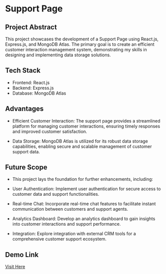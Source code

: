 # Support Page
## Project Abstract
This project showcases the development of a Support Page using React.js, Express.js, and MongoDB Atlas. The primary goal is to create an efficient customer interaction management system, demonstrating my skills in designing and implementing data storage solutions.

## Tech Stack
- Frontend: React.js
- Backend: Express.js
- Database: MongoDB Atlas

## Advantages
- Efficient Customer Interaction: The support page provides a streamlined platform for managing customer interactions, ensuring timely responses and improved customer satisfaction. <br> <p>
- Data Storage: MongoDB Atlas is utilized for its robust data storage capabilities, enabling secure and scalable management of customer support data.

## Future Scope
- This project lays the foundation for further enhancements, including: <br> <p>
- User Authentication: Implement user authentication for secure access to customer data and support functionalities. <br> <p>
- Real-time Chat: Incorporate real-time chat features to facilitate instant communication between customers and support agents.<br> <p>
- Analytics Dashboard: Develop an analytics dashboard to gain insights into customer interactions and support performance. <br> <p>
- Integration: Explore integration with external CRM tools for a comprehensive customer support ecosystem. 

## Demo Link
<a href="https://sr-support-page-client.vercel.app/">Visit Here</a>
